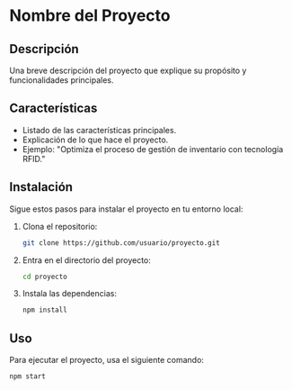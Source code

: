 # Nombre del Proyecto


## Descripción

Una breve descripción del proyecto que explique su propósito y funcionalidades principales.

## Características

- Listado de las características principales.
- Explicación de lo que hace el proyecto.
- Ejemplo: "Optimiza el proceso de gestión de inventario con tecnología RFID."

## Instalación

Sigue estos pasos para instalar el proyecto en tu entorno local:

1. Clona el repositorio:
    ```bash
    git clone https://github.com/usuario/proyecto.git
    ```
2. Entra en el directorio del proyecto:
    ```bash
    cd proyecto
    ```
3. Instala las dependencias:
    ```bash
    npm install
    ```

## Uso

Para ejecutar el proyecto, usa el siguiente comando:

```bash
npm start
